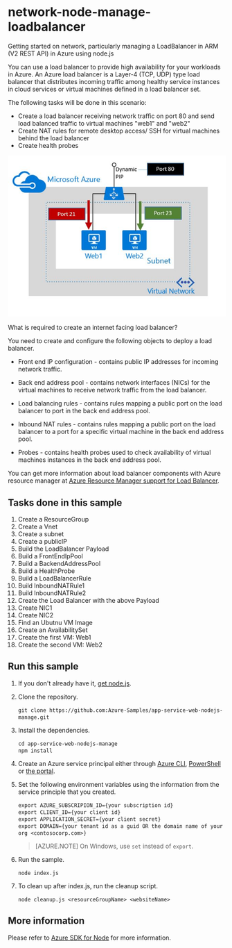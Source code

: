 # network-node-manage-loadbalancer
Getting started on network, particularly managing a LoadBalancer in ARM (V2 REST API) in Azure using node.js

You can use a load balancer to provide high availability for your workloads in Azure. 
An Azure load balancer is a Layer-4 (TCP, UDP) type load balancer that distributes incoming traffic among healthy service instances in cloud services or virtual machines defined in a load balancer set.

The following tasks will be done in this scenario:
* Create a load balancer receiving network traffic on port 80 and send load balanced traffic to virtual machines "web1" and "web2"
* Create NAT rules for remote desktop access/ SSH for virtual machines behind the load balancer
* Create health probes

![alt tag](./lb.JPG)

What is required to create an internet facing load balancer?

You need to create and configure the following objects to deploy a load balancer.

* Front end IP configuration - contains public IP addresses for incoming network traffic. 


* Back end address pool - contains network interfaces (NICs) for the virtual machines to receive network traffic from the load balancer. 


* Load balancing rules - contains rules mapping a public port on the load balancer to port in the back end address pool.


* Inbound NAT rules - contains rules mapping a public port on the load balancer to a port for a specific virtual machine in the back end address pool.


* Probes - contains health probes used to check availability of virtual machines instances in the back end address pool.

You can get more information about load balancer components with Azure resource manager at [Azure Resource Manager support for Load Balancer](https://azure.microsoft.com/en-us/documentation/articles/load-balancer-arm/).

## Tasks done in this sample

1. Create a ResourceGroup
2. Create a Vnet
3. Create a subnet
4. Create a publicIP
5. Build the LoadBalancer Payload
  1. Build a FrontEndIpPool
  2. Build a BackendAddressPool
  3. Build a HealthProbe
  4. Build a LoadBalancerRule
  5. Build InboundNATRule1
  6. Build InboundNATRule2
6. Create the Load Balancer with the above Payload
7. Create NIC1
8. Create NIC2
9. Find an Ubutnu VM Image
10. Create an AvailabilitySet
11. Create the first VM: Web1
12. Create the second VM: Web2

<a id="run"></a>
## Run this sample

1. If you don't already have it, [get node.js](https://nodejs.org).

2. Clone the repository.

    ```
    git clone https://github.com:Azure-Samples/app-service-web-nodejs-manage.git
    ```

3. Install the dependencies.

    ```
    cd app-service-web-nodejs-manage
    npm install
    ```

4. Create an Azure service principal either through
    [Azure CLI](https://azure.microsoft.com/documentation/articles/resource-group-authenticate-service-principal-cli/),
    [PowerShell](https://azure.microsoft.com/documentation/articles/resource-group-authenticate-service-principal/)
    or [the portal](https://azure.microsoft.com/documentation/articles/resource-group-create-service-principal-portal/).

5. Set the following environment variables using the information from the service principle that you created.

    ```
    export AZURE_SUBSCRIPION_ID={your subscription id}
    export CLIENT_ID={your client id}
    export APPLICATION_SECRET={your client secret}
    export DOMAIN={your tenant id as a guid OR the domain name of your org <contosocorp.com>}
    ```

    > [AZURE.NOTE] On Windows, use `set` instead of `export`.

6. Run the sample.

    ```
    node index.js
    ```

7. To clean up after index.js, run the cleanup script.

    ```
    node cleanup.js <resourceGroupName> <websiteName>
    ```


## More information
Please refer to [Azure SDK for Node](https://github.com/Azure/azure-sdk-for-node) for more information.
